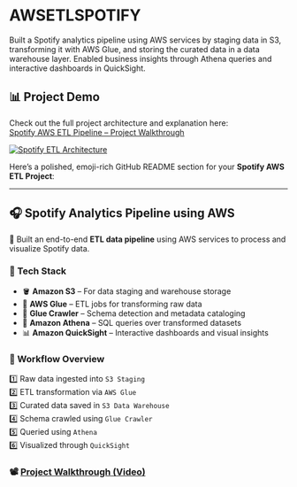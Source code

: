 # AWSETLSPOTIFY
Built a Spotify analytics pipeline using AWS services by staging data in S3, transforming it with AWS Glue, and storing the curated data in a data warehouse layer. Enabled business insights through Athena queries and interactive dashboards in QuickSight.

## 📊 Project Demo

Check out the full project architecture and explanation here:  
[Spotify AWS ETL Pipeline – Project Walkthrough](https://drive.google.com/file/d/1vxejLYnV-M0D0-K8r-ugLtei72byCjOi/view?usp=sharing)


[![Spotify ETL Architecture](https://drive.google.com/thumbnail?id=1vxejLYnV-M0D0-K8r-ugLtei72byCjOi)](https://drive.google.com/file/d/1vxejLYnV-M0D0-K8r-ugLtei72byCjOi/view?usp=sharing)


Here’s a polished, emoji-rich GitHub README section for your **Spotify AWS ETL Project**:

---

## 🎧 Spotify Analytics Pipeline using AWS

🚀 Built an end-to-end **ETL data pipeline** using AWS services to process and visualize Spotify data.

### 🔧 Tech Stack
- 🪣 **Amazon S3** – For data staging and warehouse storage  
- 🧪 **AWS Glue** – ETL jobs for transforming raw data  
- 🐛 **Glue Crawler** – Schema detection and metadata cataloging  
- 🔎 **Amazon Athena** – SQL queries over transformed datasets  
- 📊 **Amazon QuickSight** – Interactive dashboards and visual insights

### 📂 Workflow Overview

1️⃣ Raw data ingested into `S3 Staging`  
2️⃣ ETL transformation via `AWS Glue`  
3️⃣ Curated data saved in `S3 Data Warehouse`  
4️⃣ Schema crawled using `Glue Crawler`  
5️⃣ Queried using `Athena`  
6️⃣ Visualized through `QuickSight`

### 📽️ [Project Walkthrough (Video)](https://drive.google.com/file/d/1vxejLYnV-M0D0-K8r-ugLtei72byCjOi/view?usp=sharing)



